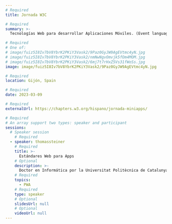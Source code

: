 ```yaml
---
# Required
title: Jornada W3C

# Required
summary: >-
  Tecnologías Web para desarrollar Aplicaciones Móviles. (Event language is Spanish.)

# Required
# One of:
# image/fuiz5I8Iv7bV8YbrK2PKiY3Vask2/9Paz0GyJW9AgEVtmc4yN.jpg
# image/fuiz5I8Iv7bV8YbrK2PKiY3Vask2/nmNwNgvOmvjk5fOm4MOM.jpg
# image/fuiz5I8Iv7bV8YbrK2PKiY3Vask2/6mj7t7rHxZ5Vs31fWoSs.jpg
image: image/fuiz5I8Iv7bV8YbrK2PKiY3Vask2/9Paz0GyJW9AgEVtmc4yN.jpg

# Required
location: Gijón, Spain

# Required
date: 2023-03-09

# Required
externalUrl: https://chapters.w3.org/hispano/jornada-miniapps/

# Required
# An array support two types: speaker and participant
sessions:
  # Speaker session
    # Required
  - speaker: thomassteiner
    # Required
    title: >-
      Estándares Web para Apps
    # Optional
    description: >-
      Doctor en Informática por la Universitat Politècnica de Catalunya (Barcelona, España), y con dos títulos de Máster en Informática (por el Karlsruhe Institute of Technology, Alemania y la École Nationale Supérieure d’Informatique et de Mathématiques Appliquées de Grenoble, Francia). Su actual interés investigador se enfoca en las aplicaciones web progresivas, la web semántica, las redes sociales, la semántica multimedia, los datos enlazados y la arquitectura REST.
    # Required
    topics:
      - PWA
    # Required
    type: speaker
    # Optional
    slidesUrl: null
    # Optional
    videoUrl: null
---
```

